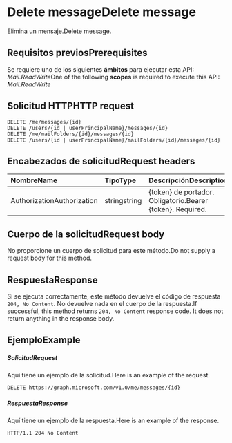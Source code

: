 # <a name="delete-message"></a><span data-ttu-id="3cf73-101">Delete message</span><span class="sxs-lookup"><span data-stu-id="3cf73-101">Delete message</span></span>

<span data-ttu-id="3cf73-102">Elimina un mensaje.</span><span class="sxs-lookup"><span data-stu-id="3cf73-102">Delete message.</span></span>
## <a name="prerequisites"></a><span data-ttu-id="3cf73-103">Requisitos previos</span><span class="sxs-lookup"><span data-stu-id="3cf73-103">Prerequisites</span></span>
<span data-ttu-id="3cf73-104">Se requiere uno de los siguientes **ámbitos** para ejecutar esta API: *Mail.ReadWrite*</span><span class="sxs-lookup"><span data-stu-id="3cf73-104">One of the following **scopes** is required to execute this API: *Mail.ReadWrite*</span></span> 
## <a name="http-request"></a><span data-ttu-id="3cf73-105">Solicitud HTTP</span><span class="sxs-lookup"><span data-stu-id="3cf73-105">HTTP request</span></span>
<!-- { "blockType": "ignored" } -->
```http
DELETE /me/messages/{id}
DELETE /users/{id | userPrincipalName}/messages/{id}
DELETE /me/mailFolders/{id}/messages/{id}
DELETE /users/{id | userPrincipalName}/mailFolders/{id}/messages/{id}
```
## <a name="request-headers"></a><span data-ttu-id="3cf73-106">Encabezados de solicitud</span><span class="sxs-lookup"><span data-stu-id="3cf73-106">Request headers</span></span>
| <span data-ttu-id="3cf73-107">Nombre</span><span class="sxs-lookup"><span data-stu-id="3cf73-107">Name</span></span>       | <span data-ttu-id="3cf73-108">Tipo</span><span class="sxs-lookup"><span data-stu-id="3cf73-108">Type</span></span> | <span data-ttu-id="3cf73-109">Descripción</span><span class="sxs-lookup"><span data-stu-id="3cf73-109">Description</span></span>|
|:---------------|:--------|:----------|
| <span data-ttu-id="3cf73-110">Authorization</span><span class="sxs-lookup"><span data-stu-id="3cf73-110">Authorization</span></span>  | <span data-ttu-id="3cf73-111">string</span><span class="sxs-lookup"><span data-stu-id="3cf73-111">string</span></span>  | <span data-ttu-id="3cf73-p101">{token} de portador. Obligatorio.</span><span class="sxs-lookup"><span data-stu-id="3cf73-p101">Bearer {token}. Required.</span></span> |

## <a name="request-body"></a><span data-ttu-id="3cf73-114">Cuerpo de la solicitud</span><span class="sxs-lookup"><span data-stu-id="3cf73-114">Request body</span></span>
<span data-ttu-id="3cf73-115">No proporcione un cuerpo de solicitud para este método.</span><span class="sxs-lookup"><span data-stu-id="3cf73-115">Do not supply a request body for this method.</span></span>

## <a name="response"></a><span data-ttu-id="3cf73-116">Respuesta</span><span class="sxs-lookup"><span data-stu-id="3cf73-116">Response</span></span>

<span data-ttu-id="3cf73-p102">Si se ejecuta correctamente, este método devuelve el código de respuesta `204, No Content`. No devuelve nada en el cuerpo de la respuesta.</span><span class="sxs-lookup"><span data-stu-id="3cf73-p102">If successful, this method returns `204, No Content` response code. It does not return anything in the response body.</span></span>

## <a name="example"></a><span data-ttu-id="3cf73-119">Ejemplo</span><span class="sxs-lookup"><span data-stu-id="3cf73-119">Example</span></span>
##### <a name="request"></a><span data-ttu-id="3cf73-120">Solicitud</span><span class="sxs-lookup"><span data-stu-id="3cf73-120">Request</span></span>
<span data-ttu-id="3cf73-121">Aquí tiene un ejemplo de la solicitud.</span><span class="sxs-lookup"><span data-stu-id="3cf73-121">Here is an example of the request.</span></span>
<!-- {
  "blockType": "request",
  "name": "delete_message"
}-->
```http
DELETE https://graph.microsoft.com/v1.0/me/messages/{id}
```
##### <a name="response"></a><span data-ttu-id="3cf73-122">Respuesta</span><span class="sxs-lookup"><span data-stu-id="3cf73-122">Response</span></span>
<span data-ttu-id="3cf73-123">Aquí tiene un ejemplo de la respuesta.</span><span class="sxs-lookup"><span data-stu-id="3cf73-123">Here is an example of the response.</span></span> 
<!-- {
  "blockType": "response",
  "truncated": true
} -->
```http
HTTP/1.1 204 No Content
```
<!-- uuid: 8fcb5dbc-d5aa-4681-8e31-b001d5168d79
2015-10-25 14:57:30 UTC -->
<!-- {
  "type": "#page.annotation",
  "description": "Delete message",
  "keywords": "",
  "section": "documentation",
  "tocPath": ""
}-->